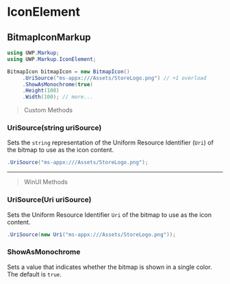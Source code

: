 # IconElement
## BitmapIconMarkup

```csharp
using UWP.Markup;
using UWP.Markup.IconElement;

BitmapIcon bitmapIcon = new BitmapIcon()
     .UriSource("ms-appx:///Assets/StoreLogo.png") // +1 overload
     .ShowAsMonochrome(true)
     .Height(100)
     .Width(100); // more...
```

> Custom Methods
### UriSource(string uriSource)
Sets the `string` representation of the Uniform Resource Identifier (`Uri`) of the bitmap to use as the icon content.

```csharp
.UriSource("ms-appx:///Assets/StoreLogo.png");
```
---
> WinUI Methods

### UriSource(Uri uriSource)
Sets the Uniform Resource Identifier `Uri` of the bitmap to use as the icon content.

```csharp
.UriSource(new Uri("ms-appx:///Assets/StoreLogo.png"));
```

### ShowAsMonochrome
Sets a value that indicates whether the bitmap is shown in a single color. The default is `true`.